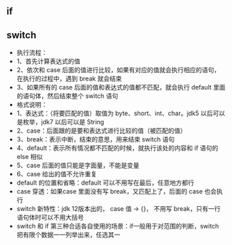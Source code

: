 ## if

## switch
* 执行流程：
* 1、首先计算表达式的值
* 2、依次和 case 后面的值进行比较，如果有对应的值就会执行相应的语句，在执行的过程中，遇到 break 就会结束
* 3、如果所有的 case 后面的值和表达式的值都不匹配，就会执行 default 里面的语句体，然后结束整个 switch 语句
* 格式说明：
* 1、表达式：（将要匹配的值）取值为 byte、short、int、char。jdk5 以后可以是枚举，jdk7 以后可以是 String
* 2、case：后面跟的是要和表达式进行比较的值（被匹配的值）
* 3、break：表示中断，结束的意思，用来结束 switch 语句
* 4、default：表示所有情况都不匹配的时候，就执行该处的内容和 if 语句的 else 相似
* 5、case 后面的值只能是字面量，不能是变量
* 6、case 给出的值不允许重复
* default 的位置和省略：default 可以不用写在最后，任意地方都行
* case 穿透：如果case 里面没有写 break，又匹配上了，后面的 case 也会执行
* switch 新特性：jdk 12版本出的， case 值 -> {}， 不用写 break，只有一行语句体时可以不用大括号
* switch 和 if 第三种合适各自使用的场景：if一般用于对范围的判断，switch 把有限个数据一一列举出来，任选其一